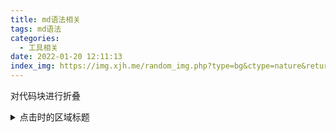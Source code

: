 ```yaml
---
title: md语法相关
tags: md语法
categories:
  - 工具相关
date: 2022-01-20 12:11:13
index_img: https://img.xjh.me/random_img.php?type=bg&ctype=nature&return=302
---
```



对代码块进行折叠
<details>
  <summary>点击时的区域标题</summary>
<pre>

内容

</code>
</details>


